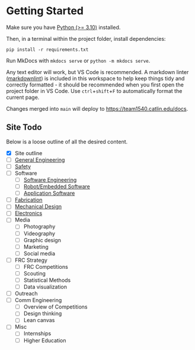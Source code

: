 # Getting Started

Make sure you have [Python (>= 3.10)](https://www.python.org/downloads/) installed.

Then, in a terminal within the project folder, install dependencies:

`pip install -r requirements.txt`

Run MkDocs with `mkdocs serve` or `python -m mkdocs serve`.

Any text editor will work, but VS Code is recommended. A markdown linter ([markdownlint](https://marketplace.visualstudio.com/items?itemName=DavidAnson.vscode-markdownlint)) is included in this workspace to help keep things tidy and correctly formatted - it should be recommended when you first open the project folder in VS Code. Use `ctrl`+`shift`+`F` to automatically format the current page.

Changes merged into `main` will deploy to <https://team1540.catlin.edu/docs>.

## Site Todo

Below is a loose outline of all the desired content.

- [x] Site outline
- [ ] [General Engineering](docs/engineering/readme.md)
- [ ] [Safety](docs/safety/readme.md)
- [ ] Software
  - [ ] [Software Engineering](docs/software/readme.md)
  - [ ] [Robot/Embedded Software](docs/robotsw/readme.md)
  - [ ] [Application Software](docs/appsw/readme.md)
- [ ] [Fabrication](docs/fabrication/readme.md)
- [ ] [Mechanical Design](docs/design/readme.md)
- [ ] [Electronics](docs/electronics/readme.md)
- [ ] Media
  - [ ] Photography
  - [ ] Videography
  - [ ] Graphic design
  - [ ] Marketing
  - [ ] Social media
- [ ] FRC Strategy
  - [ ] FRC Competitions
  - [ ] Scouting
  - [ ] Statistical Methods
  - [ ] Data visualization
- [ ] Outreach
- [ ] Comm Engineering
  - [ ] Overview of Competitions
  - [ ] Design thinking
  - [ ] Lean canvas
- [ ] Misc
  - [ ] Internships
  - [ ] Higher Education
